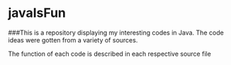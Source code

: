 # javaIsFun
###This is a repository displaying my interesting codes in Java. The code ideas were gotten from a variety of sources.

<p>The function of each code is described in each respective source file</p>
